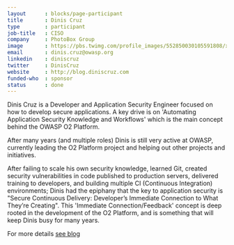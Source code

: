 ```yaml
---
layout      : blocks/page-participant
title       : Dinis Cruz
type        : participant
job-title   : CISO
company     : PhotoBox Group
image       : https://pbs.twimg.com/profile_images/552850030105591808/x3i7zK5r_400x400.jpeg
email       : dinis.cruz@owasp.org
linkedin    : diniscruz
twitter     : DinisCruz
website     : http://blog.diniscruz.com
funded-who  : sponsor
status      : done
---
```



Dinis Cruz is a Developer and Application Security Engineer focused on how to develop secure applications. A key drive is on 'Automating Application Security Knowledge and Workflows' which is the main concept behind the OWASP O2 Platform.

After many years (and multiple roles) Dinis is still very active at OWASP, currently leading the O2 Platform project and helping out other projects and initiatives.

After failing to scale his own security knowledge, learned Git, created security vulnerabilities in code published to production servers, delivered training to developers, and building multiple CI (Continuous Integration) environments; Dinis had the epiphany that the key to application security is "Secure Continuous Delivery: Developer’s Immediate Connection to What They’re Creating". This 'Immediate Connection/Feedback' concept is deep rooted in the development of the O2 Platform, and is something that will keep Dinis busy for many years.

For more details [see blog](http://blog.diniscruz.com/)
